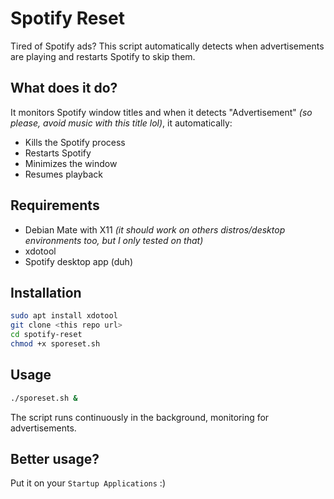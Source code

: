 # Spotify Reset

Tired of Spotify ads? This script automatically detects when advertisements are playing and restarts Spotify to skip them.

## What does it do?

It monitors Spotify window titles and when it detects "Advertisement" _(so please, avoid music with this title lol)_, it automatically:
- Kills the Spotify process
- Restarts Spotify
- Minimizes the window
- Resumes playback

## Requirements

- Debian Mate with X11 _(it should work on others distros/desktop environments too, but I only tested on that)_
- xdotool
- Spotify desktop app (duh)

## Installation

```bash
sudo apt install xdotool
git clone <this repo url>
cd spotify-reset
chmod +x sporeset.sh
```

## Usage

```bash
./sporeset.sh &
```

The script runs continuously in the background, monitoring for advertisements.

## Better usage?

Put it on your `Startup Applications` :)
